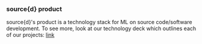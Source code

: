 ### source{d} product

source{d}'s product is a technology stack for ML on source code/software development. To see more, look at our technology deck which outlines each of our projects: [link](https://docs.google.com/presentation/d/e/2PACX-1vQpGOxoE094t-cU21Auij0GT3pybvY5yHlp1txFjarMYjx1Siyuryw4sfKN3pOj3Z9hHu2s_TARkviY/pub?start=false&loop=false&delayms=3000)
